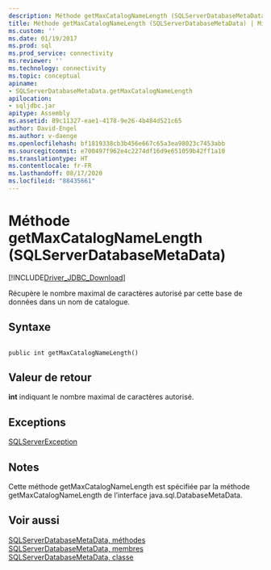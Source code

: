 ```yaml
---
description: Méthode getMaxCatalogNameLength (SQLServerDatabaseMetaData)
title: Méthode getMaxCatalogNameLength (SQLServerDatabaseMetaData) | Microsoft Docs
ms.custom: ''
ms.date: 01/19/2017
ms.prod: sql
ms.prod_service: connectivity
ms.reviewer: ''
ms.technology: connectivity
ms.topic: conceptual
apiname:
- SQLServerDatabaseMetaData.getMaxCatalogNameLength
apilocation:
- sqljdbc.jar
apitype: Assembly
ms.assetid: 89c11327-eae1-4178-9e26-4b484d521c65
author: David-Engel
ms.author: v-daenge
ms.openlocfilehash: bf1819338cb3b456e667c65a3ea98023c7453abb
ms.sourcegitcommit: e700497f962e4c2274df16d9e651059b42ff1a10
ms.translationtype: HT
ms.contentlocale: fr-FR
ms.lasthandoff: 08/17/2020
ms.locfileid: "88435661"
---
```

# <a name="getmaxcatalognamelength-method-sqlserverdatabasemetadata"></a>Méthode getMaxCatalogNameLength (SQLServerDatabaseMetaData)
[!INCLUDE[Driver_JDBC_Download](../../../includes/driver_jdbc_download.md)]

  Récupère le nombre maximal de caractères autorisé par cette base de données dans un nom de catalogue.  
  
## <a name="syntax"></a>Syntaxe  
  
```  
  
public int getMaxCatalogNameLength()  
```  
  
## <a name="return-value"></a>Valeur de retour  
 **int** indiquant le nombre maximal de caractères autorisé.  
  
## <a name="exceptions"></a>Exceptions  
 [SQLServerException](../../../connect/jdbc/reference/sqlserverexception-class.md)  
  
## <a name="remarks"></a>Notes  
 Cette méthode getMaxCatalogNameLength est spécifiée par la méthode getMaxCatalogNameLength de l’interface java.sql.DatabaseMetaData.  
  
## <a name="see-also"></a>Voir aussi  
 [SQLServerDatabaseMetaData, méthodes](../../../connect/jdbc/reference/sqlserverdatabasemetadata-methods.md)   
 [SQLServerDatabaseMetaData, membres](../../../connect/jdbc/reference/sqlserverdatabasemetadata-members.md)   
 [SQLServerDatabaseMetaData, classe](../../../connect/jdbc/reference/sqlserverdatabasemetadata-class.md)  
  
  
